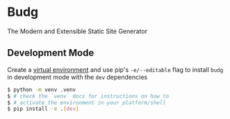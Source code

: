# Budg

The Modern and Extensible Static Site Generator

## Development Mode

Create a [virtual environment](https://docs.python.org/3/glossary.html#term-virtual-environment) and use pip's `-e/--editable` flag to install `budg` in development mode with the `dev` dependencies

```sh
$ python -m venv .venv
$ # check the `venv` docs for instructions on how to
$ # activate the environment in your platform/shell
$ pip install -e .[dev]
```
